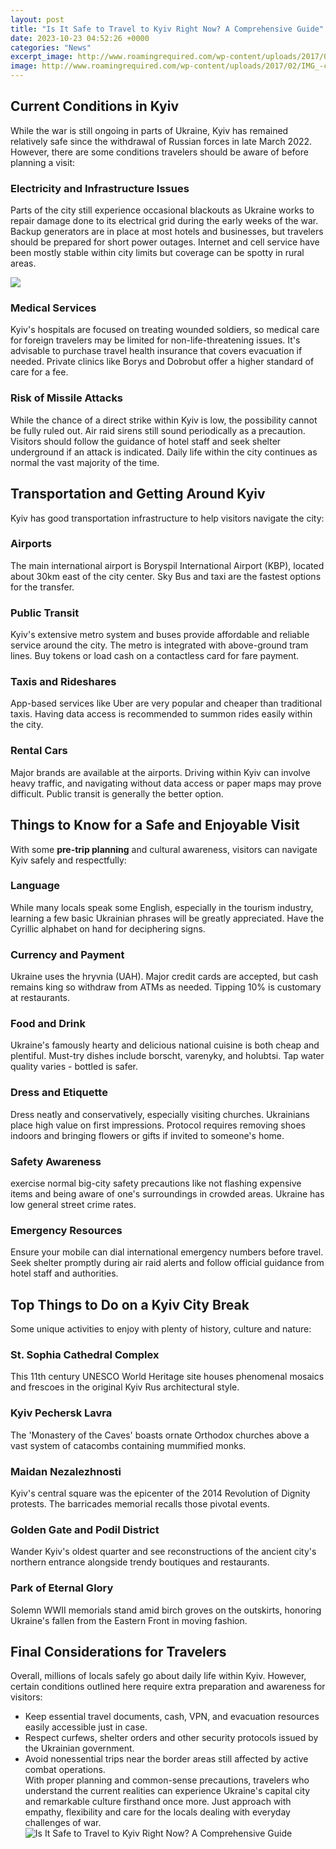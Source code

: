 ```yaml
---
layout: post
title: "Is It Safe to Travel to Kyiv Right Now? A Comprehensive Guide"
date: 2023-10-23 04:52:26 +0000
categories: "News"
excerpt_image: http://www.roamingrequired.com/wp-content/uploads/2017/02/IMG_-c14aes.jpg
image: http://www.roamingrequired.com/wp-content/uploads/2017/02/IMG_-c14aes.jpg
---
```


## Current Conditions in Kyiv
While the war is still ongoing in parts of Ukraine, Kyiv has remained relatively safe since the withdrawal of Russian forces in late March 2022. However, there are some conditions travelers should be aware of before planning a visit:
### Electricity and Infrastructure Issues 
Parts of the city still experience occasional blackouts as Ukraine works to repair damage done to its electrical grid during the early weeks of the war. Backup generators are in place at most hotels and businesses, but travelers should be prepared for short power outages. Internet and cell service have been mostly stable within city limits but coverage can be spotty in rural areas.

![](https://www.travelsafe-abroad.com/wp-content/uploads/Kiev-Desktop.jpg)
### Medical Services 
Kyiv's hospitals are focused on treating wounded soldiers, so medical care for foreign travelers may be limited for non-life-threatening issues. It's advisable to purchase travel health insurance that covers evacuation if needed. Private clinics like Borys and Dobrobut offer a higher standard of care for a fee. 
### Risk of Missile Attacks
While the chance of a direct strike within Kyiv is low, the possibility cannot be fully ruled out. Air raid sirens still sound periodically as a precaution. Visitors should follow the guidance of hotel staff and seek shelter underground if an attack is indicated. Daily life within the city continues as normal the vast majority of the time.
## Transportation and Getting Around Kyiv
Kyiv has good transportation infrastructure to help visitors navigate the city:
### Airports 
The main international airport is Boryspil International Airport (KBP), located about 30km east of the city center. Sky Bus and taxi are the fastest options for the transfer. 
### Public Transit
Kyiv's extensive metro system and buses provide affordable and reliable service around the city. The metro is integrated with above-ground tram lines. Buy tokens or load cash on a contactless card for fare payment. 
### Taxis and Rideshares
App-based services like Uber are very popular and cheaper than traditional taxis. Having data access is recommended to summon rides easily within the city. 
### Rental Cars
Major brands are available at the airports. Driving within Kyiv can involve heavy traffic, and navigating without data access or paper maps may prove difficult. Public transit is generally the better option.
## Things to Know for a Safe and Enjoyable Visit
With some **pre-trip planning** and cultural awareness, visitors can navigate Kyiv safely and respectfully:
### Language
While many locals speak some English, especially in the tourism industry, learning a few basic Ukrainian phrases will be greatly appreciated. Have the Cyrillic alphabet on hand for deciphering signs. 
### Currency and Payment 
Ukraine uses the hryvnia (UAH). Major credit cards are accepted, but cash remains king so withdraw from ATMs as needed. Tipping 10% is customary at restaurants.
### Food and Drink  
Ukraine's famously hearty and delicious national cuisine is both cheap and plentiful. Must-try dishes include borscht, varenyky, and holubtsi. Tap water quality varies - bottled is safer. 
### Dress and Etiquette
Dress neatly and conservatively, especially visiting churches. Ukrainians place high value on first impressions. Protocol requires removing shoes indoors and bringing flowers or gifts if invited to someone's home. 
### Safety Awareness
exercise normal big-city safety precautions like not flashing expensive items and being aware of one's surroundings in crowded areas. Ukraine has low general street crime rates.
### Emergency Resources
Ensure your mobile can dial international emergency numbers before travel. Seek shelter promptly during air raid alerts and follow official guidance from hotel staff and authorities.
## Top Things to Do on a Kyiv City Break
Some unique activities to enjoy with plenty of history, culture and nature:
### St. Sophia Cathedral Complex 
This 11th century UNESCO World Heritage site houses phenomenal mosaics and frescoes in the original Kyiv Rus architectural style. 
### Kyiv Pechersk Lavra  
The 'Monastery of the Caves' boasts ornate Orthodox churches above a vast system of catacombs containing mummified monks. 
### Maidan Nezalezhnosti
Kyiv's central square was the epicenter of the 2014 Revolution of Dignity protests. The barricades memorial recalls those pivotal events.
### Golden Gate and Podil District
Wander Kyiv's oldest quarter and see reconstructions of the ancient city's northern entrance alongside trendy boutiques and restaurants. 
### Park of Eternal Glory  
Solemn WWII memorials stand amid birch groves on the outskirts, honoring Ukraine's fallen from the Eastern Front in moving fashion.
## Final Considerations for Travelers
Overall, millions of locals safely go about daily life within Kyiv. However, certain conditions outlined here require extra preparation and awareness for visitors:
- Keep essential travel documents, cash, VPN, and evacuation resources easily accessible just in case.  
- Respect curfews, shelter orders and other security protocols issued by the Ukrainian government. 
- Avoid nonessential trips near the border areas still affected by active combat operations.  
With proper planning and common-sense precautions, travelers who understand the current realities can experience Ukraine's capital city and remarkable culture firsthand once more. Just approach with empathy, flexibility and care for the locals dealing with everyday challenges of war.
![Is It Safe to Travel to Kyiv Right Now? A Comprehensive Guide](http://www.roamingrequired.com/wp-content/uploads/2017/02/IMG_-c14aes.jpg)